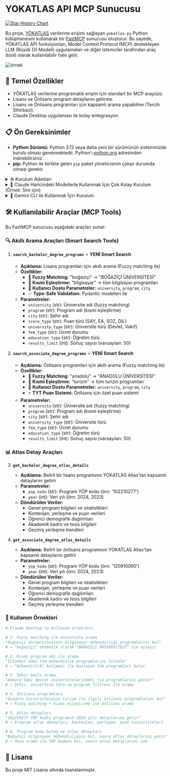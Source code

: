 # YOKATLAS API MCP Sunucusu

[![Star History Chart](https://api.star-history.com/svg?repos=saidsurucu/yokatlas-mcp&type=Date)](https://www.star-history.com/#saidsurucu/yokatlas-mcp&Date)

Bu proje, [YÖKATLAS](https://yokatlas.yok.gov.tr/) verilerine erişimi sağlayan `yokatlas-py` Python kütüphanesini kullanarak bir [FastMCP](https://www.gofastmcp.com/) sunucusu oluşturur. Bu sayede, YÖKATLAS API fonksiyonları, Model Context Protocol (MCP) destekleyen LLM (Büyük Dil Modeli) uygulamaları ve diğer istemciler tarafından araç (tool) olarak kullanılabilir hale gelir.

![örnek](./ornek.png)

## 🎯 Temel Özellikler

* YÖKATLAS verilerine programatik erişim için standart bir MCP arayüzü.
* Lisans ve Önlisans program detaylarını getirme.
* Lisans ve Önlisans programları için kapsamlı arama yapabilme (Tercih Sihirbazı).
* Claude Desktop uygulaması ile kolay entegrasyon.

## 📋 Ön Gereksinimler

* **Python Sürümü:** Python 3.12 veya daha yeni bir sürümünün sisteminizde kurulu olması gerekmektedir. Python'ı [python.org](https://www.python.org/downloads/) adresinden indirebilirsiniz.
* **pip:** Python ile birlikte gelen `pip` paket yöneticisinin çalışır durumda olması gerekir.

<details>
<summary>⚙️ Kurulum Adımları</summary>

### Hızlı Kurulum (Önerilen)

Claude Desktop'a entegre etmek için sadece `uv` kurulumuna ihtiyacınız var:

#### 1. `uv` Kurulumu
`uv`, hızlı bir Python paket yöneticisidir.

* **macOS ve Linux:**
  ```bash
  curl -LsSf https://astral.sh/uv/install.sh | sh
  ```

* **Windows (PowerShell):**
  ```bash
  powershell -c "irm https://astral.sh/uv/install.ps1 | iex"
  ```

* **pip ile kurulum:**
  ```bash
  pip install uv
  ```

Kurulumu doğrulayın: `uv --version`

#### 2. Claude Desktop'a Ekleme

Claude Desktop ayarlarından (Settings > Developer > Edit Config) yapılandırma dosyasına aşağıdaki girdiyi ekleyin:

```json
{
  "mcpServers": {
    "YOKATLAS API Servisi": {
      "command": "uvx",
      "args": [
        "--from",
        "git+https://github.com/saidsurucu/yokatlas-mcp",
        "yokatlas-mcp"
      ]
    }
  }
}
```

Başarılı bir kurulumdan sonra, Claude Desktop uygulamasında YOKATLAS API araçlarını kullanabilirsiniz.

</details>

<details>
<summary>🚀 Claude Haricindeki Modellerle Kullanmak İçin Çok Kolay Kurulum (Örnek: 5ire için)</summary>

Bu bölüm, YOKATLAS MCP aracını 5ire gibi Claude Desktop dışındaki MCP istemcileriyle kullanmak isteyenler içindir.

1. **Python Kurulumu:** Sisteminizde Python 3.12 veya üzeri kurulu olmalıdır. Kurulum sırasında "Add Python to PATH" (Python'ı PATH'e ekle) seçeneğini işaretlemeyi unutmayın. [Buradan indirebilirsiniz](https://www.python.org/downloads/).

2. **Git Kurulumu (Windows):** Bilgisayarınıza git yazılımını [indirip kurun](https://git-scm.com/download/win). "Git for Windows/x64 Setup" seçeneğini indirmelisiniz.

3. **uv Kurulumu:**
   - **Windows Kullanıcıları (PowerShell):** Bir CMD ekranı açın ve bu kodu çalıştırın: `powershell -ExecutionPolicy ByPass -c "irm https://astral.sh/uv/install.ps1 | iex"`
   - **Mac/Linux Kullanıcıları (Terminal):** Bir Terminal ekranı açın ve bu kodu çalıştırın: `curl -LsSf https://astral.sh/uv/install.sh | sh`

4. **Microsoft Visual C++ Redistributable (Windows):** Bazı Python paketlerinin doğru çalışması için gereklidir. [Buradan indirip kurun](https://aka.ms/vs/17/release/vc_redist.x64.exe).

5. İşletim sisteminize uygun 5ire MCP istemcisini indirip kurun.

6. 5ire'ı açın. **Workspace → Providers** menüsünden kullanmak istediğiniz LLM servisinin API anahtarını girin.

7. **Tools** menüsüne girin. **+Local** veya **New** yazan butona basın.

8. Aşağıdaki bilgileri girin:
   - **Tool Key:** `yokatlasmcp`
   - **Name:** `YOKATLAS MCP`
   - **Command:**
     ```
     uvx --from git+https://github.com/saidsurucu/yokatlas-mcp yokatlas-mcp
     ```

9. **Save** butonuna basarak kaydedin.

10. Şimdi **Tools** altında **YOKATLAS MCP**'yi görüyor olmalısınız. Üstüne geldiğinizde sağda çıkan butona tıklayıp etkinleştirin (yeşil ışık yanmalı).

11. Artık YOKATLAS MCP ile konuşabilirsiniz.

</details>

<details>
<summary>🔧 Gemini CLI ile Kullanmak İçin Kurulum</summary>

**Video Rehber:** [Gemini CLI MCP Kurulum Videosu](https://youtu.be/mP_4ulb81zw)

**Ön Gereksinimler:** Python, uv, (Windows için) Microsoft Visual C++ Redistributable'ın sisteminizde kurulu olduğundan emin olun. Detaylı bilgi için yukarıdaki "5ire için Kurulum" bölümündeki ilgili adımlara bakabilirsiniz.

1. **Gemini CLI ayarlarını yapılandırın:**

   Gemini CLI'ın ayar dosyasını düzenleyin:
   - **macOS/Linux:** `~/.gemini/settings.json`
   - **Windows:** `%USERPROFILE%\.gemini\settings.json`

2. **Aşağıdaki mcpServers bloğunu ekleyin:**

   ```json
   {
     "theme": "Default",
     "selectedAuthType": "oauth-personal",
     "mcpServers": {
       "yokatlas_mcp": {
         "command": "uvx",
         "args": [
           "--from",
           "git+https://github.com/saidsurucu/yokatlas-mcp",
           "yokatlas-mcp"
         ]
       }
     }
   }
   ```

3. **Yapılandırma açıklamaları:**
   - `"yokatlas_mcp"`: Sunucunuz için yerel bir isim
   - `"command"`: uvx komutu (uv'nin paket çalıştırma aracı)
   - `"args"`: GitHub'dan doğrudan YOKATLAS MCP'yi çalıştırmak için gerekli argümanlar

4. **Kullanım:**
   - Gemini CLI'ı başlatın
   - YOKATLAS MCP araçları otomatik olarak kullanılabilir olacaktır
   - **Örnek komutlar:**
     - "İstanbul'daki tıp fakültelerinin 2024 taban puanlarını getir"
     - "Boğaziçi Üniversitesi Bilgisayar Mühendisliği programının detaylarını ara"
     - "SAY puan türünde 400-500 bin sıralama aralığındaki mühendislik programlarını listele"

</details>

## 🛠️ Kullanılabilir Araçlar (MCP Tools)

Bu FastMCP sunucusu aşağıdaki araçları sunar:

### 🔍 Akıllı Arama Araçları (Smart Search Tools)

1.  **`search_bachelor_degree_programs`** ⭐ **YENİ Smart Search**
    * **Açıklama:** Lisans programları için akıllı arama (Fuzzy matching ile)
    * **Özellikler:**
      - 🧠 **Fuzzy Matching:** "boğaziçi" → "BOĞAZİÇİ ÜNİVERSİTESİ"
      - 🔎 **Kısmi Eşleştirme:** "bilgisayar" → tüm bilgisayar programları
      - 📝 **Kullanıcı Dostu Parametreler:** `university`, `program`, `city`
      - ✅ **Type-Safe Validation:** Pydantic modelleri ile
    * **Parametreler:**
      - `university` (str): Üniversite adı (fuzzy matching)
      - `program` (str): Program adı (kısmi eşleştirme) 
      - `city` (str): Şehir adı
      - `score_type` (str): Puan türü (SAY, EA, SOZ, DIL)
      - `university_type` (str): Üniversite türü (Devlet, Vakıf)
      - `fee_type` (str): Ücret durumu
      - `education_type` (str): Öğretim türü
      - `results_limit` (int): Sonuç sayısı (varsayılan: 50)

2.  **`search_associate_degree_programs`** ⭐ **YENİ Smart Search**
    * **Açıklama:** Önlisans programları için akıllı arama (Fuzzy matching ile)
    * **Özellikler:**
      - 🧠 **Fuzzy Matching:** "anadolu" → "ANADOLU ÜNİVERSİTESİ"
      - 🔎 **Kısmi Eşleştirme:** "turizm" → tüm turizm programları
      - 📝 **Kullanıcı Dostu Parametreler:** `university`, `program`, `city`
      - ⚡ **TYT Puan Sistemi:** Önlisans için özel puan sistemi
    * **Parametreler:**
      - `university` (str): Üniversite adı (fuzzy matching)
      - `program` (str): Program adı (kısmi eşleştirme)
      - `city` (str): Şehir adı
      - `university_type` (str): Üniversite türü
      - `fee_type` (str): Ücret durumu
      - `education_type` (str): Öğretim türü
      - `results_limit` (int): Sonuç sayısı (varsayılan: 50)

### 📊 Atlas Detay Araçları

3.  **`get_bachelor_degree_atlas_details`**
    * **Açıklama:** Belirli bir lisans programının YOKATLAS Atlas'tan kapsamlı detaylarını getirir
    * **Parametreler:**
      - `yop_kodu` (str): Program YÖP kodu (örn: '102210277')
      - `year` (int): Veri yılı (örn: 2024, 2023)
    * **Döndürülen Veriler:**
      - Genel program bilgileri ve istatistikleri
      - Kontenjan, yerleşme ve puan verileri
      - Öğrenci demografik dağılımları
      - Akademik kadro ve tesis bilgileri
      - Geçmiş yerleşme trendleri

4.  **`get_associate_degree_atlas_details`**
    * **Açıklama:** Belirli bir önlisans programının YOKATLAS Atlas'tan kapsamlı detaylarını getirir
    * **Parametreler:**
      - `yop_kodu` (str): Program YÖP kodu (örn: '120910060')
      - `year` (int): Veri yılı (örn: 2024, 2023)
    * **Döndürülen Veriler:**
      - Genel program bilgileri ve istatistikleri
      - Kontenjan, yerleşme ve puan verileri
      - Öğrenci demografik dağılımları
      - Akademik kadro ve tesis bilgileri
      - Geçmiş yerleşme trendleri

### 🚀 Kullanım Örnekleri

```python
# Claude Desktop'ta kullanım örnekleri:

# 1. Fuzzy matching ile üniversite arama
"Boğaziçi üniversitesinin bilgisayar mühendisliği programlarını bul"
# → "boğaziçi" otomatik olarak "BOĞAZİÇİ ÜNİVERSİTESİ" ile eşleşir

# 2. Kısmi program adı ile arama  
"İstanbul'daki tüm mühendislik programlarını listele"
# → "mühendislik" kelimesi ile başlayan tüm programları bulur

# 3. Şehir bazlı arama
"Ankara'daki devlet üniversitelerindeki tıp programlarını göster"
# → Şehir, üniversite türü ve program filtresi ile arama

# 4. Önlisans programları
"Anadolu üniversitesinin turizm ile ilgili önlisans programlarını bul"
# → Fuzzy matching + kısmi eşleştirme ile önlisans arama

# 5. Atlas detayları
"102210277 YÖP kodlu programın 2024 yılı detaylarını getir"
# → Program atlas detayları: kontenjan, yerleşme, puan istatistikleri

# 6. Program kodu bulma ve atlas detayları
"Boğaziçi bilgisayar mühendisliğini bul, sonra atlas detaylarını getir"
# → Önce arama ile YÖP kodunu bul, sonra atlas detaylarını çek
```


## 📜 Lisans

Bu proje MIT Lisansı altında lisanslanmıştır.
